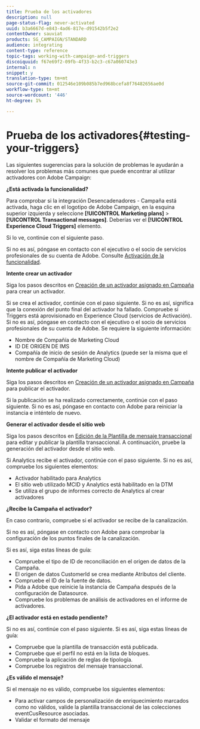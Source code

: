 ```yaml
---
title: Prueba de los activadores
description: null
page-status-flag: never-activated
uuid: b3a6667d-e843-4ad6-817e-d91542b5f2e2
contentOwner: sauviat
products: SG_CAMPAIGN/STANDARD
audience: integrating
content-type: reference
topic-tags: working-with-campaign-and-triggers
discoiquuid: f67e69f2-09fb-4f33-b2c3-c67a060743e3
internal: n
snippet: y
translation-type: tm+mt
source-git-commit: 012546e109b085b7ed968bcefa8f76482656ae0d
workflow-type: tm+mt
source-wordcount: '446'
ht-degree: 1%

---
```



# Prueba de los activadores{#testing-your-triggers}

Las siguientes sugerencias para la solución de problemas le ayudarán a resolver los problemas más comunes que puede encontrar al utilizar activadores con Adobe Campaign:

**¿Está activada la funcionalidad?**

Para comprobar si la integración Desencadenadores - Campaña está activada, haga clic en el logotipo de Adobe Campaign, en la esquina superior izquierda y seleccione **[!UICONTROL Marketing plans]** > **[!UICONTROL Transactional messages]**. Deberías ver el **[!UICONTROL Experience Cloud Triggers]** elemento.

Si lo ve, continúe con el siguiente paso.

Si no es así, póngase en contacto con el ejecutivo o el socio de servicios profesionales de su cuenta de Adobe. Consulte [Activación de la funcionalidad](../../integrating/using/configuring-triggers-in-experience-cloud.md#activating-the-functionality).

**Intente crear un activador**

Siga los pasos descritos en [Creación de un activador asignado en Campaña](../../integrating/using/using-triggers-in-campaign.md#creating-a-mapped-trigger-in-campaign) para crear un activador.

Si se crea el activador, continúe con el paso siguiente. Si no es así, significa que la conexión del punto final del activador ha fallado. Compruebe si Triggers está aprovisionado en Experience Cloud (servicios de Activación). Si no es así, póngase en contacto con el ejecutivo o el socio de servicios profesionales de su cuenta de Adobe. Se requiere la siguiente información:

* Nombre de Compañía de Marketing Cloud
* ID DE ORIGEN DE IMS
* Compañía de inicio de sesión de Analytics (puede ser la misma que el nombre de Compañía de Marketing Cloud)

**Intente publicar el activador**

Siga los pasos descritos en [Creación de un activador asignado en Campaña](../../integrating/using/using-triggers-in-campaign.md#creating-a-mapped-trigger-in-campaign) para publicar el activador.

Si la publicación se ha realizado correctamente, continúe con el paso siguiente. Si no es así, póngase en contacto con Adobe para reiniciar la instancia e inténtelo de nuevo.

**Generar el activador desde el sitio web**

Siga los pasos descritos en [Edición de la Plantilla de mensaje transaccional](../../integrating/using/using-triggers-in-campaign.md#editing-the-transactional-message-template) para editar y publicar la plantilla transaccional. A continuación, pruebe la generación del activador desde el sitio web.

Si Analytics recibe el activador, continúe con el paso siguiente. Si no es así, compruebe los siguientes elementos:

* Activador habilitado para Analytics
* El sitio web utilizado MCID y Analytics está habilitado en la DTM
* Se utiliza el grupo de informes correcto de Analytics al crear activadores

**¿Recibe la Campaña el activador?**

En caso contrario, compruebe si el activador se recibe de la canalización.

Si no es así, póngase en contacto con Adobe para comprobar la configuración de los puntos finales de la canalización.

Si es así, siga estas líneas de guía:

* Compruebe el tipo de ID de reconciliación en el origen de datos de la Campaña.
* El origen de datos CustomerId se crea mediante Atributos del cliente.
* Compruebe el ID de la fuente de datos.
* Pida a Adobe que reinicie la instancia de Campaña después de la configuración de Datasource.
* Compruebe los problemas de análisis de activadores en el informe de activadores.

**¿El activador está en estado pendiente?**

Si no es así, continúe con el paso siguiente. Si es así, siga estas líneas de guía:

* Compruebe que la plantilla de transacción está publicada.
* Compruebe que el perfil no está en la lista de bloques.
* Compruebe la aplicación de reglas de tipología.
* Compruebe los registros del mensaje transaccional.

**¿Es válido el mensaje?**

Si el mensaje no es válido, compruebe los siguientes elementos:

* Para activar campos de personalización de enriquecimiento marcados como no válidos, valide la plantilla transaccional de las colecciones eventCusResource asociadas.
* Validar el formato del mensaje

